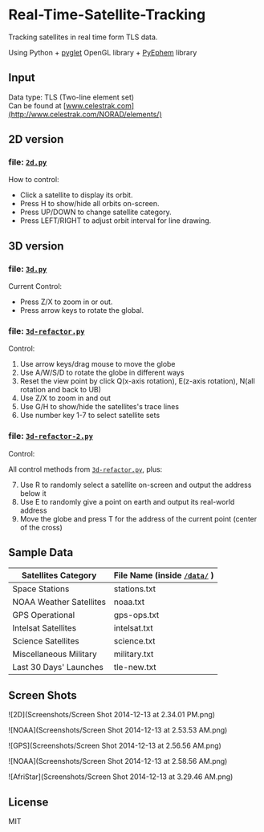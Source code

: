 Real-Time-Satellite-Tracking
============================

Tracking satellites in real time form TLS data.  

Using Python + [pyglet](http://www.pyglet.org) OpenGL library + [PyEphem](http://rhodesmill.org/pyephem/) library

## Input

Data type: TLS (Two-line element set)  
Can be found at [www.celestrak.com](http://www.celestrak.com/NORAD/elements/)


## 2D version

### file: [`2d.py`](2d.py)

How to control:  

- Click a satellite to display its orbit.
- Press H to show/hide all orbits on-screen.
- Press UP/DOWN to change satellite category.
- Press LEFT/RIGHT to adjust orbit interval for line drawing.


## 3D version

### file: [`3d.py`](3d.py) 

Current Control:  

- Press Z/X to zoom in or out.
- Press arrow keys to rotate the global.

### file: [`3d-refactor.py`](3d-refactor.py)

Control:

1. Use arrow keys/drag mouse to move the globe
2. Use A/W/S/D to rotate the globe in different ways
3. Reset the view point by click Q(x-axis rotation), E(z-axis rotation), N(all rotation and back to UB)
4. Use Z/X to zoom in and out
5. Use G/H to show/hide the satellites's trace lines
6. Use number key 1-7 to select satellite sets

### file: [`3d-refactor-2.py`](3d-refactor-2.py)

Control:

All control methods from [`3d-refactor.py`](3d-refactor.py), plus:

7. Use R to randomly select a satellite on-screen and output the address below it
8. Use E to randomly give a point on earth and output its real-world address
9. Move the globe and press T for the address of the current point (center of the cross)


## Sample Data

Satellites Category | File Name (inside [`/data/`](data/) )
------------ | ------------- 
Space Stations | stations.txt
NOAA Weather Satellites | noaa.txt
GPS Operational | gps-ops.txt
Intelsat Satellites | intelsat.txt
Science Satellites | science.txt
Miscellaneous Military | military.txt
Last 30 Days' Launches | tle-new.txt


## Screen Shots
![2D](Screenshots/Screen Shot 2014-12-13 at 2.34.01 PM.png)

![NOAA](Screenshots/Screen Shot 2014-12-13 at 2.53.53 AM.png)

![GPS](Screenshots/Screen Shot 2014-12-13 at 2.56.56 AM.png)

![NOAA](Screenshots/Screen Shot 2014-12-13 at 2.58.56 AM.png)

![AfriStar](Screenshots/Screen Shot 2014-12-13 at 3.29.46 AM.png)


## License

MIT
